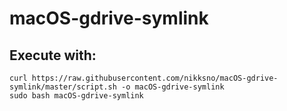 # macOS-gdrive-symlink

## Execute with:

```
curl https://raw.githubusercontent.com/nikksno/macOS-gdrive-symlink/master/script.sh -o macOS-gdrive-symlink
sudo bash macOS-gdrive-symlink
```
